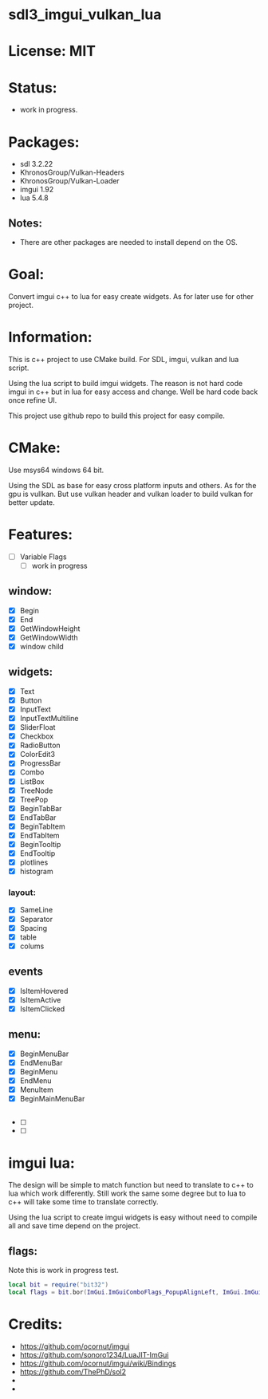 # sdl3_imgui_vulkan_lua

# License: MIT

# Status:
- work in progress.

# Packages:
- sdl 3.2.22
- KhronosGroup/Vulkan-Headers
- KhronosGroup/Vulkan-Loader
- imgui 1.92
- lua 5.4.8

## Notes:
- There are other packages are needed to install depend on the OS.

# Goal:
  Convert imgui c++ to lua for easy create widgets. As for later use for other project.

# Information:
  This is c++ project to use CMake build. For SDL, imgui, vulkan and lua script.

  Using the lua script to build imgui widgets. The reason is not hard code imgui in c++ but in lua for easy access and change. Well be hard code back once refine UI.

  This project use github repo to build this project for easy compile.

# CMake:
  Use msys64 windows 64 bit.

  Using the SDL as base for easy cross platform inputs and others. As for the gpu is vullkan. But use vulkan header and vulkan loader to build vulkan for better update.

# Features:
- [ ] Variable Flags
  - [ ] work in progress
## window:
- [x] Begin
- [x] End
- [x] GetWindowHeight
- [x] GetWindowWidth
- [x] window child
## widgets:
- [x] Text
- [x] Button
- [x] InputText
- [x] InputTextMultiline
- [x] SliderFloat
- [x] Checkbox
- [x] RadioButton
- [x] ColorEdit3
- [x] ProgressBar
- [x] Combo
- [x] ListBox
- [x] TreeNode
- [x] TreePop
- [x] BeginTabBar
- [x] EndTabBar
- [x] BeginTabItem
- [x] EndTabItem
- [x] BeginTooltip
- [x] EndTooltip
- [x] plotlines
- [x] histogram
### layout:
- [x] SameLine
- [x] Separator
- [x] Spacing
- [x] table
- [x] colums

## events
- [x] IsItemHovered
- [x] IsItemActive
- [x] IsItemClicked
## menu:
- [x] BeginMenuBar
- [x] EndMenuBar
- [x] BeginMenu
- [x] EndMenu
- [x] MenuItem
- [x] BeginMainMenuBar
##
- [ ] 
- [ ] 

# imgui lua:
  The design will be simple to match function but need to translate to c++ to lua which work differently. Still work the same some degree but to lua to c++ will take some time to translate correctly.

  Using the lua script to create imgui widgets is easy without need to compile all and save time depend on the project.

## flags:
 Note this is work in progress test.
```lua
local bit = require("bit32")
local flags = bit.bor(ImGui.ImGuiComboFlags_PopupAlignLeft, ImGui.ImGuiComboFlags_HeightSmall)
```


# Credits:
- https://github.com/ocornut/imgui
- https://github.com/sonoro1234/LuaJIT-ImGui
- https://github.com/ocornut/imgui/wiki/Bindings
- https://github.com/ThePhD/sol2
- 
- 
